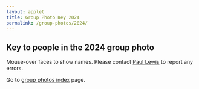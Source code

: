 ```yaml
---
layout: applet
title: Group Photo Key 2024
permalink: /group-photos/2024/
---
```

## Key to people in the 2024 group photo

Mouse-over faces to show names. Please contact [Paul Lewis](paul.lewis@uconn.edu) to report any errors.

<div id="arbitrary"></div>
<script type="text/javascript">
    // written by Paul O. Lewis 10-Aug-2019, last updated 29-May-2024
    
    let production = true; // set to false to work on labeling, true to post
    let randomize_label_positions = false;  // set to true to randomize label positions, false to leave cx,cy as is
    let editable       = production ? false : true; // can't reposition labels in production mode
    let showing_labels = production ? false : true; // labels hidden until moused-over in production mode
    let allow_toggle   = production ? false : true; // toggling between showing and hiding labels not allowed in production mode

    // Usage:
    
    // 1. Set image_file_path
    var image_file_path = "https://molevolworkshop.github.io/assets/img/group-photos/group-photo-2024.jpg"
    
    // 2. Specify {"id":0, "first":xxx, "last":yyy, "hide":false, "cx":0, "cy":0} for each person, supplying xxx and yyy
    var namedata = [
      {"id":0    , "first":"Kevin"       , "last":"Kong"                  , "hide":false     , "cx":352.3     , "cy":240.0     , "xoffset":0.0       },
      {"id":1    , "first":"Analisa"     , "last":"Milkey"                , "hide":false     , "cx":562.5     , "cy":253.5     , "xoffset":0.0       },
      {"id":2    , "first":"Teejay"      , "last":"Adesina"               , "hide":false     , "cx":616.3     , "cy":309.7     , "xoffset":0.0       },
      {"id":3    , "first":"Bruno"       , "last":"do Rosario Petrucci"   , "hide":false     , "cx":494.5     , "cy":245.0     , "xoffset":0.0       },
      {"id":4    , "first":"Blake"       , "last":"Fauskee"               , "hide":false     , "cx":751.0     , "cy":206.0     , "xoffset":0.0       },
      {"id":5    , "first":"Camryn"      , "last":"Ford"                  , "hide":false     , "cx":337.0     , "cy":219.5     , "xoffset":0.0       },
      {"id":6    , "first":"Mengjin"     , "last":"Zhang"                 , "hide":true      , "cx":210.9     , "cy":38.0      , "xoffset":0.0       },
      {"id":7    , "first":"Eva"         , "last":"Stewart"               , "hide":false     , "cx":382.8     , "cy":221.5     , "xoffset":0.0       },
      {"id":8    , "first":"Neha"        , "last":"Tiwari"                , "hide":false     , "cx":653.3     , "cy":251.5     , "xoffset":0.0       },
      {"id":9    , "first":"Mahdi"       , "last":"Safarpour"             , "hide":true      , "cx":196.9     , "cy":84.0      , "xoffset":0.0       },
      {"id":10   , "first":"Lindsay"     , "last":"Reedy"                 , "hide":false     , "cx":590.6     , "cy":212.0     , "xoffset":0.0       },
      {"id":11   , "first":"Raquel"      , "last":"Pizzardo"              , "hide":false     , "cx":610.0     , "cy":253.7     , "xoffset":0.0       },
      {"id":12   , "first":"Erin"        , "last":"Barnett"               , "hide":false     , "cx":457.0     , "cy":245.0     , "xoffset":0.0       },
      {"id":13   , "first":"Tasia"       , "last":"Bos"                   , "hide":false     , "cx":839.0     , "cy":267.5     , "xoffset":0.0       },
      {"id":14   , "first":"Nicholas"    , "last":"Hubbard"               , "hide":false     , "cx":543.0     , "cy":244.0     , "xoffset":0.0       },
      {"id":15   , "first":"Ivana"       , "last":"Barnes"                , "hide":false     , "cx":685.5     , "cy":329.5     , "xoffset":0.0       },
      {"id":16   , "first":"Lynn"        , "last":"Gu"                    , "hide":false     , "cx":358.0     , "cy":314.0     , "xoffset":0.0       },
      {"id":17   , "first":"Caitlin"     , "last":"Tribelhorn"            , "hide":false     , "cx":545.4     , "cy":356.8     , "xoffset":0.0       },
      {"id":18   , "first":"Meng"        , "last":"Liu"                   , "hide":false     , "cx":741.0     , "cy":265.7     , "xoffset":0.0       },
      {"id":19   , "first":"Hanna"       , "last":"Makowski"              , "hide":false     , "cx":742.5     , "cy":319.5     , "xoffset":0.0       },
      {"id":20   , "first":"Maya"        , "last":"Woolfolk"              , "hide":false     , "cx":414.0     , "cy":321.5     , "xoffset":0.0       },
      {"id":21   , "first":"Josue"       , "last":"Duque"                 , "hide":false     , "cx":706.7     , "cy":239.0     , "xoffset":0.0       },
      {"id":22   , "first":"Phil"        , "last":"Shirk"                 , "hide":false     , "cx":146.0     , "cy":208.7     , "xoffset":0.0       },
      {"id":23   , "first":"Valeria"     , "last":"Ensenta Rivera"        , "hide":false     , "cx":462.0     , "cy":324.0     , "xoffset":0.0       },
      {"id":24   , "first":"Jason"       , "last":"Gallant"               , "hide":false     , "cx":195.0     , "cy":214.7     , "xoffset":0.0       },
      {"id":25   , "first":"Jhan"        , "last":"Salazar"               , "hide":false     , "cx":217.0     , "cy":358.0     , "xoffset":0.0       },
      {"id":26   , "first":"Kathryn"     , "last":"Dickson"               , "hide":false     , "cx":517.7     , "cy":255.0     , "xoffset":0.0       },
      {"id":27   , "first":"Judy"        , "last":"Malas"                 , "hide":false     , "cx":900.5     , "cy":232.0     , "xoffset":0.0       },
      {"id":28   , "first":"Hannah"      , "last":"Verdonk"               , "hide":false     , "cx":493.0     , "cy":213.0     , "xoffset":0.0       },
      {"id":29   , "first":"Claudia"     , "last":"Vaga"                  , "hide":false     , "cx":692.7     , "cy":261.0     , "xoffset":0.0       },
      {"id":30   , "first":"Siena"       , "last":"McKim"                 , "hide":false     , "cx":616.7     , "cy":355.3     , "xoffset":0.0       },
      {"id":31   , "first":"Helen"       , "last":"Stott"                 , "hide":false     , "cx":687.7     , "cy":357.0     , "xoffset":0.0       },
      {"id":32   , "first":"Luke"        , "last":"McCartin"              , "hide":false     , "cx":760.5     , "cy":251.5     , "xoffset":0.0       },
      {"id":33   , "first":"Cody"        , "last":"McCoy"                 , "hide":false     , "cx":291.0     , "cy":219.3     , "xoffset":0.0       },
      {"id":34   , "first":"Samantha"    , "last":"Miranda"               , "hide":false     , "cx":300.5     , "cy":320.0     , "xoffset":0.0       },
      {"id":35   , "first":"Lei"         , "last":"Yang"                  , "hide":false     , "cx":585.5     , "cy":248.3     , "xoffset":0.0       },
      {"id":36   , "first":"Manu"        , "last":"Montoya-Giraldo"       , "hide":false     , "cx":420.0     , "cy":355.0     , "xoffset":0.0       },
      {"id":37   , "first":"Sigournie"   , "last":"Brock"                 , "hide":false     , "cx":490.7     , "cy":359.3     , "xoffset":0.0       },
      {"id":38   , "first":"Monica"      , "last":"Arniella"              , "hide":false     , "cx":848.5     , "cy":227.0     , "xoffset":0.0       },
      {"id":39   , "first":"Anushka"     , "last":"Katikaneni"            , "hide":false     , "cx":810.5     , "cy":243.0     , "xoffset":0.0       },
      {"id":40   , "first":"Vicens"      , "last":"Vila-Coury"            , "hide":false     , "cx":868.0     , "cy":246.5     , "xoffset":0.0       },
      {"id":41   , "first":"Joseph"      , "last":"Kleinkopf"             , "hide":false     , "cx":311.3     , "cy":238.3     , "xoffset":0.0       },
      {"id":42   , "first":"Xinyang"     , "last":"Huang"                 , "hide":false     , "cx":245.5     , "cy":209.0     , "xoffset":0.0       },
      {"id":43   , "first":"Alanna"      , "last":"Fulkerson"             , "hide":false     , "cx":164.0     , "cy":257.7     , "xoffset":0.0       },
      {"id":44   , "first":"Peter"       , "last":"Campbell"              , "hide":false     , "cx":917.3     , "cy":249.0     , "xoffset":0.0       },
      {"id":45   , "first":"Axl"         , "last":"Cepeda"                , "hide":false     , "cx":101.0     , "cy":254.7     , "xoffset":0.0       },
      {"id":46   , "first":"Luke"        , "last":"Arnce"                 , "hide":false     , "cx":637.3     , "cy":209.5     , "xoffset":0.0       },
      {"id":47   , "first":"Nadir"       , "last":"Dbouk"                 , "hide":false     , "cx":451.0     , "cy":212.0     , "xoffset":0.0       },
      {"id":48   , "first":"Rishabh"     , "last":"Kapoor"                , "hide":false     , "cx":904.0     , "cy":315.0     , "xoffset":0.0       },
      {"id":49   , "first":"Jake"        , "last":"Gorneau"               , "hide":false     , "cx":541.5     , "cy":205.0     , "xoffset":0.0       },
      {"id":50   , "first":"Yuanyuan"    , "last":"Ji"                    , "hide":false     , "cx":788.0     , "cy":257.8     , "xoffset":0.0       },
      {"id":51   , "first":"Wendy"       , "last":"Applequist"            , "hide":false     , "cx":631.0     , "cy":241.5     , "xoffset":0.0       },
      {"id":52   , "first":"Mandev"      , "last":"Gill"                  , "hide":false     , "cx":670.3     , "cy":231.0     , "xoffset":0.0       },
      {"id":53   , "first":"David"       , "last":"Swofford"              , "hide":false     , "cx":131.7     , "cy":243.8     , "xoffset":0.0       },
      {"id":54   , "first":"Laura"       , "last":"Kubatko"               , "hide":false     , "cx":796.5     , "cy":220.0     , "xoffset":0.0       },
      {"id":55   , "first":"Megan"       , "last":"Smith"                 , "hide":false     , "cx":278.0     , "cy":257.5     , "xoffset":0.0       },
      {"id":56   , "first":"Peter"       , "last":"Beerli"                , "hide":false     , "cx":189.0     , "cy":249.7     , "xoffset":0.0       },
      {"id":57   , "first":"Lacey"       , "last":"Knowles"               , "hide":false     , "cx":212.0     , "cy":254.7     , "xoffset":0.0       },
      {"id":58   , "first":"Jeremy"      , "last":"Brown"                 , "hide":false     , "cx":697.3     , "cy":211.8     , "xoffset":0.0       },
      {"id":59   , "first":"Scott"       , "last":"Edwards"               , "hide":false     , "cx":249.0     , "cy":229.5     , "xoffset":0.0       },
      {"id":60   , "first":"John"        , "last":"Huelsenbeck"           , "hide":false     , "cx":412.0     , "cy":228.0     , "xoffset":0.0       },
      {"id":61   , "first":"Claudia"     , "last":"Solís-Lemus"           , "hide":false     , "cx":362.5     , "cy":353.0     , "xoffset":0.0       },
      {"id":62   , "first":"Tracy"       , "last":"Heath"                 , "hide":false     , "cx":290.0     , "cy":361.0     , "xoffset":0.0       },
      {"id":63   , "first":"Paul"        , "last":"Lewis"                 , "hide":false     , "cx":131.1     , "cy":357.0     , "xoffset":0.0       },
      {"id":64   , "first":"Joe"         , "last":"Bielawski"             , "hide":false     , "cx":62.0      , "cy":246.7     , "xoffset":0.0       },
      {"id":65   , "first":"Belinda"     , "last":"Chang"                 , "hide":true      , "cx":0.0       , "cy":0.0       , "xoffset":0.0       },
      {"id":66   , "first":"Emily"       , "last":"Jane Mctavish"         , "hide":true      , "cx":0.0       , "cy":0.0       , "xoffset":0.0       },
      {"id":67   , "first":"Corrie"      , "last":"Moreau"                , "hide":true      , "cx":0.0       , "cy":0.0       , "xoffset":0.0       }
];

    let nnames = namedata.length;
    console.log("Number of names: " + nnames);
    
    // 3. Set production=false above (this will set editable=true, showing_labels=true, and allow_toggle=true)
    
    // 4. Position labels over faces
    
    // 5. Press the 's' key to save label coordinates to the console
    
    // 6. Use what has been spit out to the console to replace the definition of namedata above
    
    // 7. Set production=true (sets editable=false, showing_labels=false, and allow_toggle=false)
    
    // 8. Copy this file to server that can serve javascript

    // width and height of svg
    var w = 1000;
    var h = 500;
    
    var wscaler = 1.0;   // only change this if you change w to rescale all target coordinates
    var hscaler = 1.0;   // only change this if you change h to rescale all target coordinates

    var label_spacer = 15;
    var labelsize = 14;
    var targetradius = 10;
    var targethiddencolor  = d3.rgb(255,255,255, editable ? 0.3 : 0.0);
    var targetvisiblecolor = d3.rgb(255,255,255, 0.3)
                
    function defaultCoordinates() {
        // choose x,y coordinates of labels uniformly within a rectangle
        // having 15% smaller width and height
        let boxw = 0.85*w;
        let boxh = 0.85*h;
        for (let id = 0; id < nnames; id++) {
            namedata[id].cx = Math.random()*boxw;
            namedata[id].cy = Math.random()*boxh;
            //console.log("id = " + id + ", cx = " + namedata[id].cx.toFixed(1) + ", cy = " + namedata[id].cy.toFixed(1));
        }
        //let nrows = Math.floor(1 + nnames/10)
        //console.log("Number of rows: " + nrows);
        //for (let row = 0; row < nrows; row++) {
        //    for (let col = 0; col < 10; col++) {
        //        let cx = 25 + 8*col*targetradius;
        //        let cy = 0.2*h + row*(0.75*h)/nrows;
        //        namedata[id].cx = cx;
        //        namedata[id].cy = cy;
        //        //console.log("id = " + id + ", cx = " + cx.toFixed(3) + ", cy = " + cy.toFixed(3));
        //        id++;
        //        if (id == namedata.length)
        //            break
        //    }
        //    if (id == namedata.length)
        //        break
        //}
    }
    
    if (wscaler != 1.0) {
        for (let i = 0; i < namedata.length; i++) {
            namedata[i].cx *= wscaler;
        }
    }
    
    if (hscaler != 1.0) {
        for (let i = 0; i < namedata.length; i++) {
            namedata[i].cy *= hscaler;
        }
    }
    
    if (randomize_label_positions)
        defaultCoordinates();
    
    // Select DIV element already created (see above) to hold SVG
    var plot_div = d3.select("div#arbitrary");

    // Create SVG element
    var plot_svg = plot_div.append("svg")
        .attr("width", w)
        .attr("height", h);
    
    function saveCoordinates() {
        console.log("Note: wscaler and hscaler should both be set to 1.0 if these data are used");
        
        // Find maximum length of first names and last names
        let max_first = 0;
        let max_last = 0;
        for (let i = 0; i < namedata.length; i++) {
            if (namedata[i].first.length > max_first)
                max_first = namedata[i].first.length;
            if (namedata[i].last.length > max_last)
                max_last = namedata[i].last.length;
        }                
        max_first += 5;
        max_last += 5;
        
        var s = "var namedata = [\n";
        for (i = 0; i < namedata.length; i++) {
            let idstr      = namedata[i].id.toFixed(0);
            let firststr   = "\"" + namedata[i].first + "\"";
            let laststr    = "\"" + namedata[i].last + "\"";
            let hidestr    = namedata[i].hide ? "true" : "false";
            let cxstr      = namedata[i].cx.toFixed(1);
            let cystr      = namedata[i].cy.toFixed(1);
            let xoffsetstr = namedata[i].xoffset.toFixed(1);
            s += "  {" + "\"id\":" + idstr.padEnd(5, " ") + ", \"first\":" + firststr.padEnd(max_first, " ") + ", \"last\":" + laststr.padEnd(max_last, " ") + ", \"hide\":" + hidestr.padEnd(10, " ") + ", \"cx\":" + cxstr.padEnd(10, " ") + ", \"cy\":" + cystr.padEnd(10, " ") + ", \"xoffset\":" + xoffsetstr.padEnd(10, " ") + "}";
            if (i < namedata.length - 1)
                s += ",\n";
            else
                s += "\n";
        }
        s += "];\n";
        console.log(s);
    }
    
    function toggleLabels() {
        if (!allow_toggle)
            return; 
        if (showing_labels) {
            //console.log("turning off labels");
            d3.selectAll("text.label").style("visibility", "hidden");
            d3.selectAll("circle.target").style("visibility", "hidden");
            showing_labels = false;
        }
        else {
            //console.log("turning on labels");
            d3.selectAll("text.label").style("visibility", function(d) {return d.hide ? "hidden" : "visible";});
            d3.selectAll("circle.target").style("visibility", function(d) {return d.hide ? "hidden" : "visible";});
            showing_labels = true;
        }
    }
    
    // Create drag behavior
    var drag = d3.drag()
        .on("start", function(d) {
            d3.event.sourceEvent.stopPropagation();
            d3.select(this).classed("dragging", true);
        })
        .on("drag", function(d) {
            var cx = d3.event.x;
            var cy = d3.event.y;
            var id = parseInt(d3.select(this).attr("id"));
            namedata[id].cx = cx;
            namedata[id].cy = cy;
            d3.select(this)
                .attr("cx", cx)
                .attr("cy", cy);
            d3.select("text#person"+id)
                .attr("x", cx + d.xoffset)
                .attr("y", cy - label_spacer);
        })
        .on("end", function(d) {
            var cx = d3.event.x;
            var cy = d3.event.y;
            console.log("cx = " + cx + ", cy = " + cy);
            var id = parseInt(d3.select(this).attr("id"));
            namedata[id].cx = cx;
            namedata[id].cy = cy;
            d3.select(this).attr("cx", cx).attr("cy", cy);
            d3.select("text#person"+id).attr("x", cx + d.xoffset).attr("y", cy - label_spacer);
        });
        
    // Listen and react to keystrokes
    function keyDown() {
        //console.log("key was pressed: " + d3.event.keyCode);
        if (d3.event.keyCode == 83) {
            // 83 is the "s" key
            saveCoordinates();
        } 
        else if (d3.event.keyCode == 84) {
            // 84 is the "t" key
            toggleLabels();
        }
    }
    d3.select("body")
        .on("keydown", keyDown);

    plot_svg.append("image")
        .attr("xlink:href", function(d) {return image_file_path;})
        .attr("x", 0)
        .attr("y", 0)
        .attr("width", w)
        .attr("height", h);
        
    // Create rect outlining entire area of SVG
    plot_svg.append("rect")
        .attr("x", 0)
        .attr("y", 0)
        .attr("width", w)
        .attr("height", h)
        .attr("fill", "none")
        .attr("stroke", "orange")
        .attr("stroke-width", 15)
        .style("visibility", "hidden");
        
    var targets = plot_svg.selectAll("circle.target")
        .data(namedata)
        .enter()
        .append("circle")
        .attr("id", function(d) {return d.id;})
        .attr("class", "target")
        .attr("cx", function(d) {return d.cx;})
        .attr("cy", function(d) {return d.cy;})
        .attr("r", targetradius)
        .attr("fill", production ? targethiddencolor : targetvisiblecolor)
        .attr("stroke", "none")
        //.style("visibility", function(d) {console.log(namedata[d.id].last + (d.hide ? " (hidden)" : " (shown)")); return d.hide ? "hidden" : "visible";})
        .style("visibility", function(d) {return d.hide ? "hidden" : "visible";})
        .on("mouseover", handleMouseOver)
        .on("mouseout", handleMouseOut);
        
    if (editable)                
        plot_svg.selectAll("circle.target").call(drag);
        
    var labels = plot_svg.selectAll("text.label")
        .data(namedata)
        .enter()
        .append("text")
        .attr("id", function(d,i) {return "person" + d.id;})
        .attr("class", "label")
        .attr("x", function(d,i) {return namedata[i].cx + namedata[i].xoffset;})
        .attr("y", function(d,i) {return namedata[i].cy - label_spacer;})
        .attr("fill", "white")
        .style("text-anchor", "middle")
        .style("pointer-events", "none")   // don't intercept drag events
        .attr("font-family", "Verdana")
        .attr("font-size", labelsize)
        .style("visibility", function(d) {return (production || d.hide) ? "hidden" : "visible";})
        .text(function(d) {return d.first + " " + d.last;});

    function handleMouseOver(d, i) { 
        let id = parseInt(d3.select(this).attr("id"));
        d3.select(this).attr("fill", targetvisiblecolor).style("visibility", d.hide ? "hidden" : "visible");
        d3.select("text#person" + id).style("visibility", function(d) {return d.hide ? "hidden" : "visible";});
    }

    function handleMouseOut(d, i) {
        let id = parseInt(d3.select(this).attr("id"));
        d3.select(this).attr("fill", production ? targethiddencolor : targetvisiblecolor)
            .style("visibility", d.hide ? "hidden" : "visible");
        d3.select("text#person" + id).style("visibility", (production || d.hide) ? "hidden" : "visible");
    }
</script>

Go to [group photos index](/other/) page.

